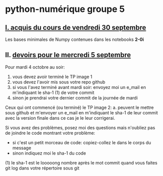 # python-numérique groupe 5

## <u>I. acquis du cours de vendredi 30 septembre</u>

Les bases minimales de Numpy contenues dans les notebooks **2-0i**

## II. <u>devoirs pour le mercredi 5 septembre</u>

Pour mardi 4 octobre au soir:
1. vous devez avoir terminé le TP image 1
2. vous devez l'avoir mis sous votre repo github
3. si vous l'avez terminé avant mardi soir: envoyez moi un e_mail en m'indiquant le sha-1 (1) de votre commit
4. sinon je prendrai votre dernier commit de la journée de mardi

Ceux qui ont commencé (ou terminé) le TP image 2:
a. peuvent le mettre sous github et m'envoyer un e_mail en m'indiquant le sha-1 de leur commit avec la version finale
   dans ce cas je le leur corrigerai.

Si vous avez des problèmes, posez moi des questions mais n'oubliez pas de joindre le code montrant votre problème:
- si c'est un petit morceau de code: copiez-collez le dans le corps du message
- sinon indiquez moi le sha-1 du code

(1) le sha-1 est le looooong nombre après le mot commit quand vous faites git log dans votre répertoire sous git

